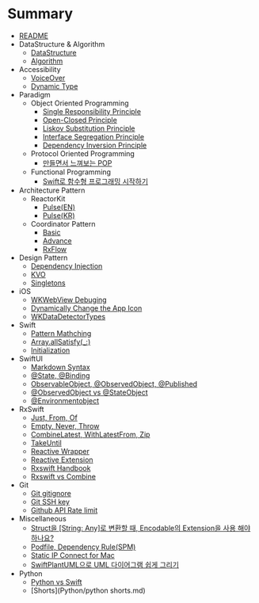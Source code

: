 # Summary
* [README](README.md)               
* DataStructure & Algorithm                  
    * [DataStructure](DataStructure/datastructure.md)                                  
    * [Algorithm](Algorithm/algorithm.md)                                     
* Accessibility
    * [VoiceOver](README.md)          
    * [Dynamic Type](README.md)      
* Paradigm 
    * Object Oriented Programming
        * [Single Responsibility Principle](Paradigm/srp.md)
        * [Open-Closed Principle](Paradigm/ocp.md)
        * [Liskov Substitution Principle](Paradigm/lsp.md)
        * [Interface Segregation Principle](Paradigm/isp.md)
        * [Dependency Inversion Principle](Paradigm/dip.md)   
    * Protocol Oriented Programming     
        * [만들면서 느껴보는 POP](Paradigm/protocol-oriented-programming.md)                
    * Functional Programming                
        * [Swift로 함수형 프로그래밍 시작하기](Paradigm/functional-programming.md)
* Architecture Pattern 
    * ReactorKit           
        * [Pulse(EN)](Architecture-Pattern/reactorkit-pulse-en.md)
        * [Pulse(KR)](Architecture-Pattern/reactorkit-pulse-kr.md)       
    * Coordinator Pattern          
        * [Basic](Architecture-Pattern/coordinator-pattern-basic.md)
        * [Advance](Architecture-Pattern/coordinator-pattern-advance.md)
        * [RxFlow](Architecture-Pattern/coordinator-pattern-rxflow.md)
* Design Pattern
    * [Dependency Injection](README.md)           
    * [KVO](README.md)                                
    * [Singletons](README.md)  
* iOS                
    * [WKWebView Debuging](iOS/webviewinfo-from-safari.md)
    * [Dynamically Change the App Icon](iOS/dynamically-change-the-appIcon.md)       
    * [WKDataDetectorTypes](iOS/wkdatadetectortypes.md) 
* Swift    
    * [Pattern Mathching](Swift/swift-pattern-mathching.md)               
    * [Array.allSatisfy(_:)](Swift/allsatisfy.md)                       
    * [Initialization](Swift/initialization.md)                               
* SwiftUI                         
    * [Markdown Syntax](SwiftUI/markdown-syntax.md)           
    * [@State, @Binding](SwiftUI/state-binding.md)           
    * [ObservableObject, @ObservedObject, @Published](SwiftUI/observableobject-observedobject-published.md)     
    * [@ObservedObject vs @StateObject](SwiftUI/observed-state-object.md)                               
    * [@Environmentobject](SwiftUI/environmentobject.md)                              
* RxSwift 
    * [Just, From, Of](RxSwift/just-from-of.md)       
    * [Empty, Never, Throw](RxSwift/empty-never-throw.md)         
    * [CombineLatest, WithLatestFrom, Zip](RxSwift/combinelatest-withlatestfrom-zip.md)         
    * [TakeUntil](RxSwift/takeuntil.md)            
    * [Reactive Wrapper](RxSwift/reactive-wrapper.md)
    * [Reactive Extension](RxSwift/reactive-extension.md)         
    * [Rxswift Handbook](RxSwift/rxswift-handbook.md)       
    * [Rxswift vs Combine](RxSwift/rxswift-vs-combine.md)      
* Git
    * [Git gitignore](Git/gitignore.md)
    * [Git SSH key](Git/git-sshkey.md)
    * [Github API Rate limit](Git/github-api-rate-limit.md)                 
* Miscellaneous         
    * [Struct을 [String: Any]로 변환할 때, Encodable의 Extension을 사용 해야 하나요?](Miscellaneous/stringany-convert-encodable.md)
    * [Podfile, Dependency Rule(SPM)](Miscellaneous/podfile-dependency-rule.md)               
    * [Static IP Connect for Mac](Miscellaneous/static-ip-connect.md)           
    * [SwiftPlantUML으로 UML 다이어그램 쉽게 그리기](Miscellaneous/swiftplantuml.md)            
* Python          
    * [Python vs Swift](Python/python.md)                            
    * [Shorts](Python/python shorts.md)                         


